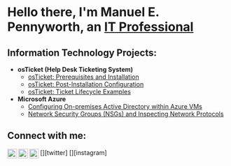 <h1>Hello there, I'm Manuel E. Pennyworth, an <a href="https://linkedin.com/in/manuel-ethan-pennyworth">IT Professional</a></h1>

<h2> Information Technology Projects:</h2>

- <b>osTicket (Help Desk Ticketing System)</b>
  - [osTicket: Prerequisites and Installation](https://github.com/MEPennyworth/osTicket-prerequisites)
  - [osTicket: Post-Installation Configuration](https://github.com/MEPennyworth/post-install-config)
  - [osTicket: Ticket Lifecycle Examples](https://github.com/MEPennyworth/ticket-lifecycle)
- <b>Microsoft Azure</b>
  - [Configuring On-premises Active Directory within Azure VMs](https://github.com/MEPennyworth/configure-ad)
  - [Network Security Groups (NSGs) and Inspecting Network Protocols](https://github.com/MEPennyworth/azure-network-protocols)

<h2>Connect with me:</h2>

[<img align="left" alt="Josh | Twitter" width="22px" src="https://cdn.jsdelivr.net/npm/simple-icons@v3/icons/twitter.svg" />][twitter]
[<img align="left" alt="Josh | LinkedIn" width="22px" src="https://cdn.jsdelivr.net/npm/simple-icons@v3/icons/linkedin.svg" />][linkedin]
[<img align="left" alt="Josh | Instagram" width="22px" src="https://cdn.jsdelivr.net/npm/simple-icons@v3/icons/instagram.svg" />][instagram]


[linkedin]: https://linkedin.com/in/manuel-ethan-pennyworth

<!--
**MEPennyworth/MEPennyworth** is a ✨ _special_ ✨ repository because its `README.md` (this file) appears on your GitHub profile.

Here are some ideas to get you started:

- 🔭 I’m currently working on ...
- 🌱 I’m currently learning ...
- 👯 I’m looking to collaborate on ...
- 🤔 I’m looking for help with ...
- 💬 Ask me about ...
- 📫 How to reach me: ...
- 😄 Pronouns: ...
- ⚡ Fun fact: ...
-->
